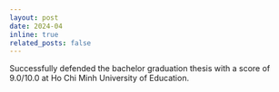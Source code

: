 ```yaml
---
layout: post
date: 2024-04
inline: true
related_posts: false
---
```


 Successfully defended the bachelor graduation thesis with a score of 9.0/10.0 at Ho Chi Minh University of Education.
